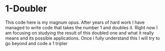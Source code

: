 # 1-Doubler
This code here is my magnum opus. After years of hard work I have managed to write code that takes the number 1 and doubles it. Right now I am focusing on studying the result of this doubled one and what it really means and its possible applications. Once i fully understand this I will try to go beyond and code a 1 tripler
